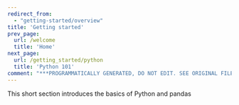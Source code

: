 ```yaml
---
redirect_from:
  - "getting-started/overview"
title: 'Getting started'
prev_page:
  url: /welcome
  title: 'Home'
next_page:
  url: /getting_started/python
  title: 'Python 101'
comment: "***PROGRAMMATICALLY GENERATED, DO NOT EDIT. SEE ORIGINAL FILES IN /content***"
---
```

This short section introduces the basics of Python and pandas
